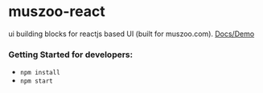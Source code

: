 # muszoo-react
ui building blocks for reactjs based UI (built for muszoo.com). [Docs/Demo](https://kashjs.github.io/muszoo-react)

### Getting Started for developers:

- `npm install`
- `npm start`
